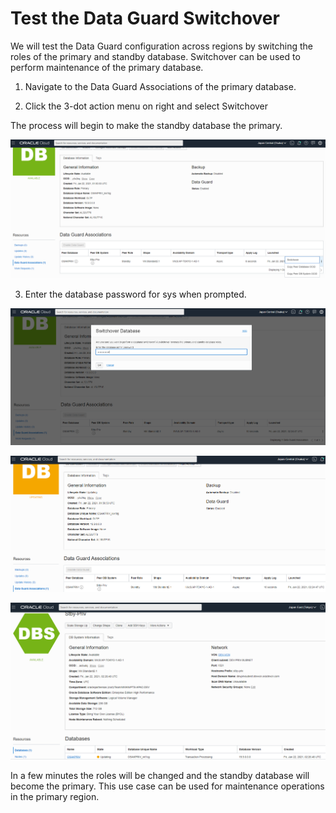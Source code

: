 # Test the Data Guard Switchover

We will test the Data Guard configuration across regions by switching the roles of the primary and standby database.  Switchover can be used to perform maintenance of the primary database.



1. Navigate to the Data Guard Associations of the primary database.

2. Click the 3-dot action menu on right  and select Switchover


The process will begin to make the standby database the primary.



![image-20210121222215264](images\image-20210121222215264.png?lastModify=1611298659)

3. Enter the database password for sys when prompted.



![image-20210121225450775](images\image-20210121225450775.png)



![image-20210121225530925](images\image-20210121225530925.png)



![image-20210121225620549](images\image-20210121225620549.png)

In a few minutes the roles will be changed and the standby database will become the primary.  This use case can be used for maintenance operations in the primary region.



